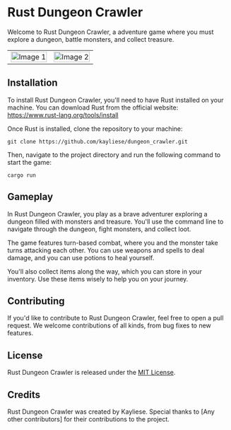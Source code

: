 # Rust Dungeon Crawler

Welcome to Rust Dungeon Crawler, a adventure game where you must explore a dungeon, battle monsters, and collect treasure.


<table>
  <tr>
    <td><img src="https://user-images.githubusercontent.com/49692061/226739438-d0909c10-f11f-49a1-8c9c-67b25fd12ab8.png" alt="Image 1" width="100%"></td>
    <td><img src="https://user-images.githubusercontent.com/49692061/226739598-ace8218b-2a32-4e4f-aa3a-f7a35b7ea349.png" alt="Image 2" width="100%"></td>
  </tr>
</table>



## Installation

To install Rust Dungeon Crawler, you'll need to have Rust installed on your machine. You can download Rust from the official website: https://www.rust-lang.org/tools/install

Once Rust is installed, clone the repository to your machine:

```
git clone https://github.com/kayliese/dungeon_crawler.git
```

Then, navigate to the project directory and run the following command to start the game:
```
cargo run
```

## Gameplay

In Rust Dungeon Crawler, you play as a brave adventurer exploring a dungeon filled with monsters and treasure. You'll use the command line to navigate through the dungeon, fight monsters, and collect loot.


The game features turn-based combat, where you and the monster take turns attacking each other. You can use weapons and spells to deal damage, and you can use potions to heal yourself.

You'll also collect items along the way, which you can store in your inventory. Use these items wisely to help you on your journey.

## Contributing

If you'd like to contribute to Rust Dungeon Crawler, feel free to open a pull request. We welcome contributions of all kinds, from bug fixes to new features.

## License

Rust Dungeon Crawler is released under the [MIT License](LICENSE).

## Credits

Rust Dungeon Crawler was created by Kayliese. Special thanks to [Any other contributors] for their contributions to the project.

